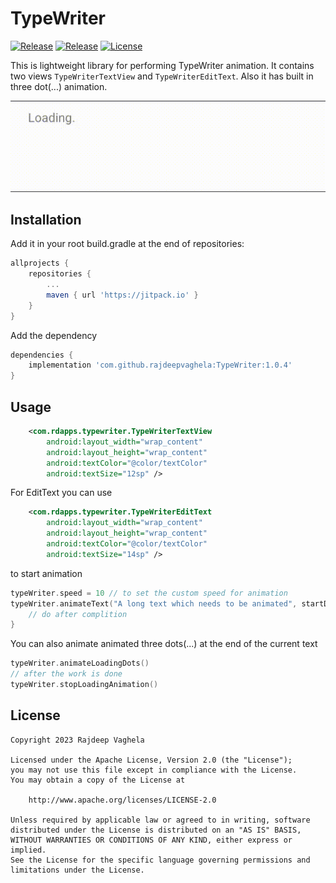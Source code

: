 # TypeWriter
[![Release](https://jitpack.io/v/com.github.rajdeepvaghela/TypeWriter.svg)](https://jitpack.io/#com.github.rajdeepvaghela/TypeWriter)
[![Release](https://img.shields.io/github/v/release/rajdeepvaghela/TypeWriter)](https://github.com/rajdeepvaghela/MotionText/releases)
[![License](https://img.shields.io/badge/License-Apache%202.0-blue.svg)](https://opensource.org/licenses/Apache-2.0)

This is lightweight library for performing TypeWriter animation. It contains two views `TypeWriterTextView` and `TypeWriterEditText`. Also it has built in three dot(...) animation.

<div align="center">
<img src="demo.gif" />
</div>

## Installation
Add it in your root build.gradle at the end of repositories:
```gradle
allprojects {
    repositories {
    	...
        maven { url 'https://jitpack.io' }
    }
} 
```
Add the dependency
```gradle
dependencies {
    implementation 'com.github.rajdeepvaghela:TypeWriter:1.0.4'
}
```
## Usage
```xml
    <com.rdapps.typewriter.TypeWriterTextView
        android:layout_width="wrap_content"
        android:layout_height="wrap_content"
        android:textColor="@color/textColor"
        android:textSize="12sp" />
```
For EditText you can use
```xml
    <com.rdapps.typewriter.TypeWriterEditText
        android:layout_width="wrap_content"
        android:layout_height="wrap_content"
        android:textColor="@color/textColor"
        android:textSize="14sp" />
```
to start animation
```kotlin
typeWriter.speed = 10 // to set the custom speed for animation
typeWriter.animateText("A long text which needs to be animated", startDelay = 500) {
    // do after complition
}
```
You can also animate animated three dots(...) at the end of the current text
```kotlin
typeWriter.animateLoadingDots()
// after the work is done
typeWriter.stopLoadingAnimation()
```

## License
```
Copyright 2023 Rajdeep Vaghela

Licensed under the Apache License, Version 2.0 (the "License");
you may not use this file except in compliance with the License.
You may obtain a copy of the License at

    http://www.apache.org/licenses/LICENSE-2.0

Unless required by applicable law or agreed to in writing, software
distributed under the License is distributed on an "AS IS" BASIS,
WITHOUT WARRANTIES OR CONDITIONS OF ANY KIND, either express or implied.
See the License for the specific language governing permissions and
limitations under the License.
```
